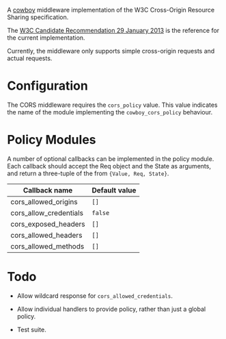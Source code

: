A [cowboy](https://github.com/extend/cowboy) middleware implementation
of the W3C Cross-Origin Resource Sharing specification.

The [W3C Candidate Recommendation 29 January
2013](http://www.w3.org/TR/2013/CR-cors-20130129/) is the reference
for the current implementation.

Currently, the middleware only supports simple cross-origin requests
and actual requests.

# Configuration

The CORS middleware requires the `cors_policy` value.  This value
indicates the name of the module implementing the `cowboy_cors_policy`
behaviour.

# Policy Modules

A number of optional callbacks can be implemented in the policy
module.  Each callback should accept the Req object and the State as
arguments, and return a three-tuple of the from `{Value, Req, State}`.

| Callback name          | Default value             |
| ---------------------- | ------------------------- |
| cors_allowed_origins   | `[]`                      |
| cors_allow_credentials | `false`                   |
| cors_exposed_headers   | `[]`                      |
| cors_allowed_headers   | `[]`                      |
| cors_allowed_methods   | `[]`                      |

# Todo

* Allow wildcard response for `cors_allowed_credentials`.

* Allow individual handlers to provide policy, rather than just a
  global policy.

* Test suite.
